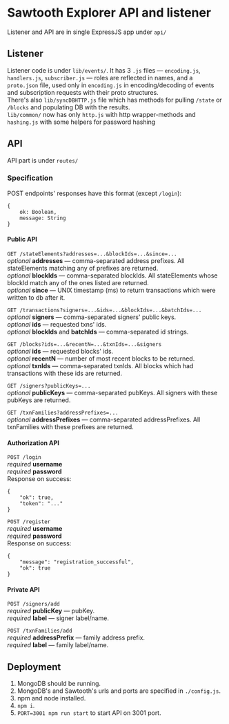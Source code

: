 # Sawtooth Explorer API and listener

Listener and API are in single ExpressJS app under `api/`

## Listener

Listener code is under `lib/events/`. It has 3 `.js` files — `encoding.js`, `handlers.js`, `subscriber.js` — roles are reflected in names, and a `proto.json` file, used only in `encoding.js` in encoding/decoding of events and subscription requests with their proto structures.  
There's also `lib/syncDBHTTP.js` file which has methods for pulling `/state` or `/blocks` and populating DB with the results.  
`lib/common/` now has only `http.js` with http wrapper-methods and `hashing.js` with some helpers for password hashing  

## API

API part is under `routes/`

### Specification

POST endpoints' responses have this format (except `/login`):

```JS
{
    ok: Boolean,
    message: String
}
```

#### Public API

`GET /stateElements?addresses=...&blockIds=...&since=...`  
*optional* **addresses** — comma-separated address prefixes. All stateElements matching any of prefixes are returned.  
*optional* **blockIds** — comma-separated blockIds. All stateElements whose blockId match any of the ones listed are returned.  
*optional* **since** — UNIX timestamp (ms) to return transactions which were written to db after it.  

`GET /transactions?signers=...&ids=...&blockIds=...&batchIds=...`  
*optional* **signers** — comma-separated signers' public keys.  
*optional* **ids** — requested txns' ids.  
*optional* **blockIds** and **batchIds** — comma-separated id strings.  

`GET /blocks?ids=...&recentN=...&txnIds=...&signers`  
*optional* **ids** — requested blocks' ids.  
*optional* **recentN** — number of most recent blocks to be returned.  
*optional* **txnIds** — comma-separated txnIds. All blocks which had transactions with these ids are returned.  

`GET /signers?publicKeys=...`  
*optional* **publicKeys** — comma-separated pubKeys. All signers with these pubKeys are returned.  

`GET /txnFamilies?addressPrefixes=...`  
*optional* **addressPrefixes** — comma-separated addressPrefixes. All txnFamilies with these prefixes are returned.  

#### Authorization API

`POST /login`  
*required* **username**  
*required* **password**  
Response on success:

```JS
{
    "ok": true,
    "token": "..."
}
```

`POST /register`  
*required* **username**  
*required* **password**  
Response on success:

```JS
{
    "message": "registration_successful",
    "ok": true
}

```

#### Private API

`POST /signers/add`  
*required* **publicKey** — pubKey.  
*required* **label** — signer label/name.  

`POST /txnFamilies/add`  
*required* **addressPrefix** — family address prefix.  
*required* **label** — family label/name.  

## Deployment

1. MongoDB should be running.
2. MongoDB's and Sawtooth's urls and ports are specified in `./config.js`.
3. npm and node installed.
4. `npm i`.
5. `PORT=3001 npm run start` to start API on 3001 port.
